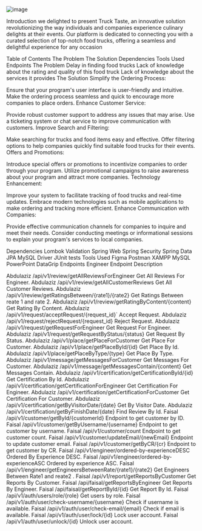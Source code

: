 ![image](https://github.com/xy6x/Truck-Taste/assets/121990181/9c158659-accc-4ba0-ab7b-2bfa84335744)



Introduction
we delighted to present Truck Taste, an innovative solution revolutionizing the way individuals and companies experience culinary delights at their events. Our platform is dedicated to connecting you with a curated selection of top-notch food trucks, offering a seamless and delightful experience for any occasion


Table of Contents
The Problem
The Solution
Dependencies
Tools Used
Endpoints
The Problem
Delay in finding food trucks
Lack of knowledge about the rating and quality of this food truck
Lack of knowledge about the services it provides
The Solution
Simplify the Ordering Process:

Ensure that your program's user interface is user-friendly and intuitive.
Make the ordering process seamless and quick to encourage more companies to place orders.
Enhance Customer Service:

Provide robust customer support to address any issues that may arise.
Use a ticketing system or chat service to improve communication with customers.
Improve Search and Filtering:

Make searching for trucks and food items easy and effective.
Offer filtering options to help companies quickly find suitable food trucks for their events.
Offers and Promotions:

Introduce special offers or promotions to incentivize companies to order through your program.
Utilize promotional campaigns to raise awareness about your program and attract more companies.
Technology Enhancement:

Improve your system to facilitate tracking of food trucks and real-time updates.
Embrace modern technologies such as mobile applications to make ordering and tracking more efficient.
Enhance Communication with Companies:

Provide effective communication channels for companies to inquire and meet their needs.
Consider conducting meetings or informational sessions to explain your program's services to local companies.

Dependencies
Lombok
Validation
Spring Web
Spring Security
Spring Data JPA
MySQL Driver
JUnit tests
Tools Used
Figma
Postman
XAMPP
MySQL
PowerPoint
DataGrip
Endpoints
Engineer	Endpoint	Description

Abdulaziz	/api/v1/review/getAllReviewsForEngineer	Get All Reviews For Engineer.
Abdulaziz	/api/v1/review/getAllCustomerReviews	Get All Customer Reviews.
Abdulaziz	/api/v1/review/getRatingsBetween/{rate1}/{rate2}	Get Ratings Between reate 1 and rate 2.
Abdulaziz	/api/v1/review/getRatingByContent/{content}	Get Rating By Content.
Abdulaziz	/api/v1/request/acceptRequest/{request_id}`	Accept Request.
Abdulaziz	/api/v1/request/rejectRequest/{request_id}	Reject Request.
Abdulaziz	/api/v1/request/getRequestForEngineer	Get Request For Engineer.
Abdulaziz	/api/v1/request/getRequestByStatus/{status}	Get Request By Status.
Abdulaziz	/api/v1/place/getPlaceForCustomer 	Get Place For Customer.
Abdulaziz	/api/v1/place/getPlaceById/{id} 	Get Place By Id.
Abdulaziz	/api/v1/place/getPlaceByType/{type} 	Get Place By Type.
Abdulaziz	/api/v1/message/getMessagesForCustomer	Get Messages For Customer.
Abdulaziz	/api/v1/message/getMessagesContain/{content} 	Get Messages Contain.
Abdulaziz	/api/v1/certification/getCertificationById/{id}	Get Certification By Id.
Abdulaziz	/api/v1/certification/getCertificationForEngineer	Get Certification For Engineer.
Abdulaziz	/api/v1/certification/getCertificationForCustomer	Get Certification For Customer.
Abdulaziz	/api/v1/certification/getByVisitorDate/{date} 	Get By Visitor Date.
Abdulaziz	/api/v1/certification/getByFinishDate/{date}	Find Review By Id.
Faisal	/api/v1/customer/getById/{customerId}	Endpoint to get customer by ID.
Faisal	/api/v1/customer/getByUsername/{username}	Endpoint to get customer by username.
Faisal	/api/v1/customer/count	Endpoint to get customer count.
Faisal	/api/v1/customer/updateEmail/{newEmail}	Endpoint to update customer email.
Faisal	/api/v1/customer/getByCR/{cr}	Endpoint to get customer by CR.
Faisal	/api/v1/engineer/ordered-by-experienceDESC	Ordered By Experience DESC.
Faisal	/api/v1/engineer/ordered-by-experienceASC	Ordered by experience ASC.
Faisal	/api/v1/engineer/getEngineersBetweenRate/{rate1}/{rate2}	Get Engineers Between Rate1 and reate2 .
Faisal	/api/v1/report/getReportsByCustomer	Get Reports By Customer.
Faisal	/api/faisal/getReportsByEngineer	Get Reports By Engineer.
Faisal	/api/faisal/getReportById/{id}	Get Report By Id.
Faisal	/api/v1/auth/users/role/{role}	Get users by role.
Faisal	/api/v1/auth/user/check-username/{username}	Check if username is available.
Faisal	/api/v1/auth/user/check-email/{email}	Check if email is available.
Faisal	/api/v1/auth/user/lock/{id}	Lock user account.
Faisal	/api/v1/auth/user/unlock/{id}	Unlock user account.
